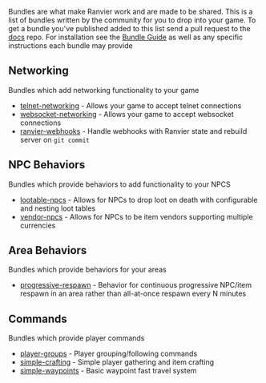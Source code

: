 Bundles are what make Ranvier work and are made to be shared. This is a list of bundles written by the community for
you to drop into your game. To get a bundle you've published added to this list send a pull request to the
[docs](https://github.com/RanvierMUD/docs) repo. For installation see the [Bundle Guide](bundles.md) as well as any
specific instructions each bundle may provide

## Networking

Bundles which add networking functionality to your game

* [telnet-networking](https://github.com/RanvierMUD/telnet-networking) - Allows your game to accept telnet connections
* [websocket-networking](https://github.com/RanvierMUD/websocket-networking) - Allows your game to accept websocket connections
* [ranvier-webhooks](https://github.com/azigler/ranvier-webhooks) - Handle webhooks with Ranvier state and rebuild server on `git commit`

## NPC Behaviors

Bundles which provide behaviors to add functionality to your NPCS

* [lootable-npcs](https://github.com/RanvierMUD/lootable-npcs) - Allows for NPCs to drop loot on death with
    configurable and nesting loot tables
* [vendor-npcs](https://github.com/RanvierMUD/vendor-npcs) - Allows for NPCs to be item vendors supporting multiple
    currencies

## Area Behaviors

Bundles which provide behaviors for your areas

* [progressive-respawn](https://github.com/RanvierMUD/progressive-respawn) - Behavior for continuous progressive
    NPC/item respawn in an area rather than all-at-once respawn every N minutes

## Commands

Bundles which provide player commands

* [player-groups](https://github.com/RanvierMUD/player-groups) - Player grouping/following commands
* [simple-crafting](https://github.com/RanvierMUD/simple-crafting) - Simple player gathering and item crafting
* [simple-waypoints](https://github.com/RanvierMUD/simple-waypoints) - Basic waypoint fast travel system
